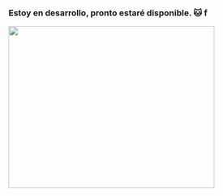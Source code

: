 ### Estoy en desarrollo, pronto estaré disponible. 🐱 f

<p>
<img src="https://i0.wp.com/i.imgur.com/P3jOdIr.gif?resize=337%2C266 alt="GIF" width="406" height="320"/>
</p>
